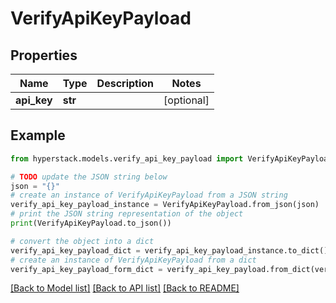 # VerifyApiKeyPayload


## Properties

Name | Type | Description | Notes
------------ | ------------- | ------------- | -------------
**api_key** | **str** |  | [optional] 

## Example

```python
from hyperstack.models.verify_api_key_payload import VerifyApiKeyPayload

# TODO update the JSON string below
json = "{}"
# create an instance of VerifyApiKeyPayload from a JSON string
verify_api_key_payload_instance = VerifyApiKeyPayload.from_json(json)
# print the JSON string representation of the object
print(VerifyApiKeyPayload.to_json())

# convert the object into a dict
verify_api_key_payload_dict = verify_api_key_payload_instance.to_dict()
# create an instance of VerifyApiKeyPayload from a dict
verify_api_key_payload_form_dict = verify_api_key_payload.from_dict(verify_api_key_payload_dict)
```
[[Back to Model list]](../README.md#documentation-for-models) [[Back to API list]](../README.md#documentation-for-api-endpoints) [[Back to README]](../README.md)


